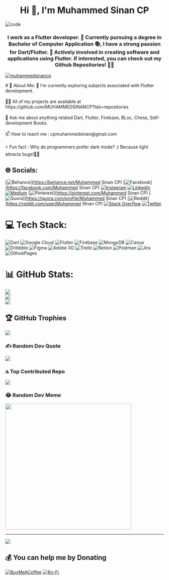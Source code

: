 <h1 align="center">Hi 👋, I'm Muhammed Sinan CP</h1>

![code](https://github.com/MUHAMMEDSINANCP/MUHAMMED-SINAN-CP/assets/68960205/17edb6c9-518f-476d-849c-91f3886ac2fa)


<h3 align="center">I work as a Flutter developer. 🚀 Currently pursuing a degree in Bachelor of Computer Application 📚, I have a strong passion for Dart/Flutter. 💙 Actively involved in creating software and applications using Flutter. If interested, you can check out my Github Repositories! 📱👀</h3>

<p align="left"> <a href="https://twitter.com/muhammedsinancp" target="blank"><img src="https://img.shields.io/twitter/follow/muhammedsinancp?logo=twitter&style=for-the-badge" alt="muhammedsinancp" /></a> </p>
# 💫 About Me:
🌱 I'm currently exploring subjects associated with Flutter development.<br><br>👨‍💻 All of my projects are available at https://github.com/MUHAMMEDSINANCP?tab=repositories<br><br>💬 Ask me about anything related Dart, Flutter, Firebase, BLoc, Chess, Self-development Books.<br><br>📫 How to reach me : cpmuhammedsinan@gmail.com<br><br>⚡ Fun fact : Why do programmers prefer dark mode? :) Because light attracts bugs!😶‍🌫️


## 🌐 Socials:
[![Behance](https://img.shields.io/badge/Behance-1769ff?logo=behance&logoColor=white)](https://behance.net/Muhammed Sinan CP) [![Facebook](https://img.shields.io/badge/Facebook-%231877F2.svg?logo=Facebook&logoColor=white)](https://facebook.com/Muhammed Sinan CP) [![Instagram](https://img.shields.io/badge/Instagram-%23E4405F.svg?logo=Instagram&logoColor=white)](https://instagram.com/muhd_sinan_cp) [![LinkedIn](https://img.shields.io/badge/LinkedIn-%230077B5.svg?logo=linkedin&logoColor=white)](https://linkedin.com/in/muhammed-sinan-cp) [![Medium](https://img.shields.io/badge/Medium-12100E?logo=medium&logoColor=white)](https://medium.com/@cpmuhammedsinan) [![Pinterest](https://img.shields.io/badge/Pinterest-%23E60023.svg?logo=Pinterest&logoColor=white)](https://pinterest.com/Muhammed Sinan CP) [![Quora](https://img.shields.io/badge/Quora-%23B92B27.svg?logo=Quora&logoColor=white)](https://quora.com/profile/Muhammed Sinan CP) [![Reddit](https://img.shields.io/badge/Reddit-%23FF4500.svg?logo=Reddit&logoColor=white)](https://reddit.com/user/Muhammed SInan CP) [![Stack Overflow](https://img.shields.io/badge/-Stackoverflow-FE7A16?logo=stack-overflow&logoColor=white)](https://stackoverflow.com/users/14569209) [![Twitter](https://img.shields.io/badge/Twitter-%231DA1F2.svg?logo=Twitter&logoColor=white)](https://twitter.com/MuhammedSinanCP) 

# 💻 Tech Stack:
![Dart](https://img.shields.io/badge/dart-%230175C2.svg?style=plastic&logo=dart&logoColor=white) ![Google Cloud](https://img.shields.io/badge/GoogleCloud-%234285F4.svg?style=plastic&logo=google-cloud&logoColor=white) ![Flutter](https://img.shields.io/badge/Flutter-%2302569B.svg?style=plastic&logo=Flutter&logoColor=white) ![Firebase](https://img.shields.io/badge/Firebase-039BE5?style=plastic&logo=Firebase&logoColor=white) ![MongoDB](https://img.shields.io/badge/MongoDB-%234ea94b.svg?style=plastic&logo=mongodb&logoColor=white) ![Canva](https://img.shields.io/badge/Canva-%2300C4CC.svg?style=plastic&logo=Canva&logoColor=white) ![Dribbble](https://img.shields.io/badge/Dribbble-EA4C89?style=plastic&logo=dribbble&logoColor=white) ![Figma](https://img.shields.io/badge/figma-%23F24E1E.svg?style=plastic&logo=figma&logoColor=white) ![Adobe XD](https://img.shields.io/badge/Adobe%20XD-470137?style=plastic&logo=Adobe%20XD&logoColor=#FF61F6) ![Trello](https://img.shields.io/badge/Trello-%23026AA7.svg?style=plastic&logo=Trello&logoColor=white) ![Notion](https://img.shields.io/badge/Notion-%23000000.svg?style=plastic&logo=notion&logoColor=white) ![Postman](https://img.shields.io/badge/Postman-FF6C37?style=plastic&logo=postman&logoColor=white) ![Jira](https://img.shields.io/badge/jira-%230A0FFF.svg?style=plastic&logo=jira&logoColor=white) ![GithubPages](https://img.shields.io/badge/github%20pages-121013?style=plastic&logo=github&logoColor=white)
# 📊 GitHub Stats:
![](https://github-readme-stats.vercel.app/api?username=MuhammedSinanCP&theme=dark&hide_border=false&include_all_commits=true&count_private=true)<br/>
![](https://github-readme-streak-stats.herokuapp.com/?user=MuhammedSinanCP&theme=dark&hide_border=false)<br/>
![](https://github-readme-stats.vercel.app/api/top-langs/?username=MuhammedSinanCP&theme=dark&hide_border=false&include_all_commits=true&count_private=true&layout=compact)

## 🏆 GitHub Trophies
![](https://github-profile-trophy.vercel.app/?username=MuhammedSinanCP&theme=radical&no-frame=false&no-bg=false&margin-w=4)

### ✍️ Random Dev Quote
![](https://quotes-github-readme.vercel.app/api?type=horizontal&theme=radical)

### 🔝 Top Contributed Repo
![](https://github-contributor-stats.vercel.app/api?username=MuhammedSinanCP&limit=5&theme=dark&combine_all_yearly_contributions=true)

### 😂 Random Dev Meme
<img src='https://randommeme-five.vercel.app/' style="height: 400px;"/>

---
[![](https://visitcount.itsvg.in/api?id=MuhammedSinanCP&icon=0&color=0)](https://visitcount.itsvg.in)

  ## 💰 You can help me by Donating
  [![BuyMeACoffee](https://img.shields.io/badge/Buy%20Me%20a%20Coffee-ffdd00?style=for-the-badge&logo=buy-me-a-coffee&logoColor=black)](https://buymeacoffee.com/muhammedsinancp) [![Ko-Fi](https://img.shields.io/badge/Ko--fi-F16061?style=for-the-badge&logo=ko-fi&logoColor=white)](https://ko-fi.com/muhammedsinancp) 

